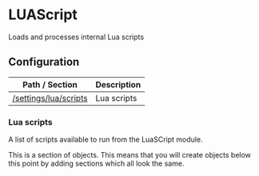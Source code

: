 # LUAScript

Loads and processes internal Lua scripts

## Configuration

| Path / Section                        | Description |
|---------------------------------------|-------------|
| [/settings/lua/scripts](#lua-scripts) | Lua scripts |

### Lua scripts <a id="/settings/lua/scripts"/>

A list of scripts available to run from the LuaSCript module.

This is a section of objects. This means that you will create objects below this point by adding sections which all look the same.
